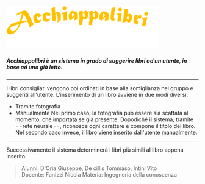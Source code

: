 ![IConProject](https://github.com/TommasoDeci/IConProj/blob/master/IConProj/acchiappalibri.png "ACCHIAPPALIBRI")

##### **Acchiappalibri** è un sistema in grado di suggerire libri ad un utente, in base ad uno già letto.
---
I libri consigliati vengono poi ordinati in base alla somiglianza nel gruppo e suggeriti all'utente.
L'inserimento di un libro avviene in due modi diversi:
+ Tramite fotografia
+ Manualmente
Nel primo caso, la fotografia può essere sia scattata al momento, che importata se già presente.
Dopodiché il sistema, tramite ==rete neurale==, riconosce ogni carattere e compone il titolo del libro.
Nel secondo caso invece, il libro viene inserito dall'utente manualmente.
---
Successivamente il sistema determinerà i libri più simili al libro appena inserito.

> Alunni: D'Oria Giuseppe, De cillis Tommaso, Intini Vito                     
> Docente: Fanizzi Nicola
> Materia: Ingegneria della conoscenza

